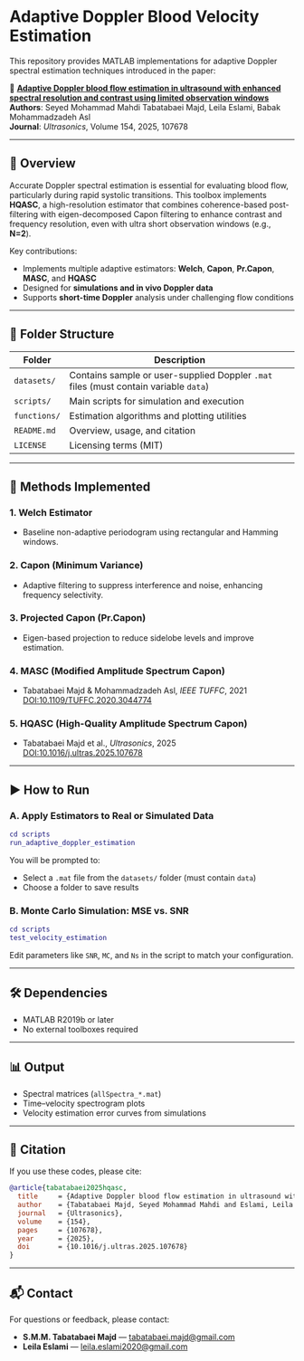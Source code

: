 # Adaptive Doppler Blood Velocity Estimation

This repository provides MATLAB implementations for adaptive Doppler spectral estimation techniques introduced in the paper:

📄 **[Adaptive Doppler blood flow estimation in ultrasound with enhanced spectral resolution and contrast using limited observation windows](https://doi.org/10.1016/j.ultras.2025.107678)**  
**Authors**: Seyed Mohammad Mahdi Tabatabaei Majd, Leila Eslami, Babak Mohammadzadeh Asl  
**Journal**: *Ultrasonics*, Volume 154, 2025, 107678

---

## 🧠 Overview

Accurate Doppler spectral estimation is essential for evaluating blood flow, particularly during rapid systolic transitions. This toolbox implements **HQASC**, a high-resolution estimator that combines coherence-based post-filtering with eigen-decomposed Capon filtering to enhance contrast and frequency resolution, even with ultra short observation windows (e.g., **N=2**).

Key contributions:
- Implements multiple adaptive estimators: **Welch**, **Capon**, **Pr.Capon**, **MASC**, and **HQASC**
- Designed for **simulations and in vivo Doppler data**
- Supports **short-time Doppler** analysis under challenging flow conditions

---

## 📁 Folder Structure

| Folder       | Description |
|--------------|-------------|
| `datasets/`  | Contains sample or user-supplied Doppler `.mat` files (must contain variable `data`) |
| `scripts/`   | Main scripts for simulation and execution |
| `functions/` | Estimation algorithms and plotting utilities |
| `README.md`  | Overview, usage, and citation |
| `LICENSE`    | Licensing terms (MIT) |

---

## 🔬 Methods Implemented

### 1. Welch Estimator
- Baseline non-adaptive periodogram using rectangular and Hamming windows.

### 2. Capon (Minimum Variance)
- Adaptive filtering to suppress interference and noise, enhancing frequency selectivity.

### 3. Projected Capon (Pr.Capon)
- Eigen-based projection to reduce sidelobe levels and improve estimation.

### 4. MASC (Modified Amplitude Spectrum Capon)  
- Tabatabaei Majd & Mohammadzadeh Asl, *IEEE TUFFC*, 2021  
  [DOI:10.1109/TUFFC.2020.3044774](https://doi.org/10.1109/TUFFC.2020.3044774)

### 5. HQASC (High-Quality Amplitude Spectrum Capon)
- Tabatabaei Majd et al., *Ultrasonics*, 2025  
  [DOI:10.1016/j.ultras.2025.107678](https://doi.org/10.1016/j.ultras.2025.107678)

---

## ▶️ How to Run

### A. Apply Estimators to Real or Simulated Data

```matlab
cd scripts
run_adaptive_doppler_estimation
```

You will be prompted to:
- Select a `.mat` file from the `datasets/` folder (must contain `data`)
- Choose a folder to save results

### B. Monte Carlo Simulation: MSE vs. SNR

```matlab
cd scripts
test_velocity_estimation
```

Edit parameters like `SNR`, `MC`, and `Ns` in the script to match your configuration.

---

## 🛠 Dependencies

- MATLAB R2019b or later
- No external toolboxes required

---

## 📊 Output

- Spectral matrices (`allSpectra_*.mat`)
- Time–velocity spectrogram plots
- Velocity estimation error curves from simulations

---

## 🧾 Citation

If you use these codes, please cite:

```bibtex
@article{tabatabaei2025hqasc,
  title     = {Adaptive Doppler blood flow estimation in ultrasound with enhanced spectral resolution and contrast using limited observation windows},
  author    = {Tabatabaei Majd, Seyed Mohammad Mahdi and Eslami, Leila and Mohammadzadeh Asl, Babak},
  journal   = {Ultrasonics},
  volume    = {154},
  pages     = {107678},
  year      = {2025},
  doi       = {10.1016/j.ultras.2025.107678}
}
```

---

## 📬 Contact

For questions or feedback, please contact:

- **S.M.M. Tabatabaei Majd** — [tabatabaei.majd@gmail.com](mailto:tabatabaei.majd@gmail.com)  
- **Leila Eslami** — [leila.eslami2020@gmail.com](mailto:leila.eslami2020@gmail.com)
